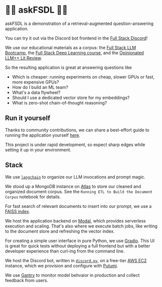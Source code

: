 # 🥞🦜 askFSDL 🦜🥞

askFSDL is a demonstration of a retrieval-augmented question-answering application.

You can try it out via the Discord bot frontend in the
[Full Stack Discord](https://fsdl.me/join-discord-askfsdl)!

We use our educational materials as a corpus:
the [Full Stack LLM Bootcamp](https://fullstackdeeplearning.com/llm-bootcamp),
the [Full Stack Deep Learning course](https://fullstackdeeplearning.com/course), and
the [Opinionated LLM++ Lit Review](https://tfs.ai/llm-lit-review).

So the resulting application is great at answering questions like

- Which is cheaper: running experiments on cheap, slower GPUs or fast, more expensive GPUs?
- How do I build an ML team?
- What's a data flywheel?
- Should I use a dedicated vector store for my embeddings?
- What is zero-shot chain-of-thought reasoning?

## Run it yourself

Thanks to community contributions,
we can share a best-effort guide to running the application yourself
[here](./setup/).

This project is under rapid development, so expect sharp edges
while setting it up in your environment.

## Stack

We use [`langchain`](https://github.com/hwchase17/langchain)
to organize our LLM invocations and prompt magic.

We stood up a MongoDB instance on
[Atlas](https://www.mongodb.com/atlas/database)
to store our cleaned and organized document corpus.
See the `Running ETL to Build the Document Corpus` notebook for details.

For fast search of relevant documents to insert into our prompt,
we use a [FAISS index](https://github.com/facebookresearch/faiss).

We host the application backend on
[Modal](https://modal.com/),
which provides serverless execution and scaling.
That's also where we execute batch jobs,
like writing to the document store and refreshing the vector index.

For creating a simple user interface in pure Python,
we use [Gradio](https://gradio.app/).
This UI is great for quick tests without deploying a full frontend
but with a better developer experience than curl-ing from the command line.

We host the Discord bot,
written in [`discord.py`](https://discordpy.readthedocs.io/en/stable/),
on a free-tier
[AWS EC2](https://aws.amazon.com/ec2/)
instance,
which we provision and configure with
[Pulumi](https://www.pulumi.com/).

We use
[Gantry](https://gantry.io)
to monitor model behvaior in production and collect feedback from users.
